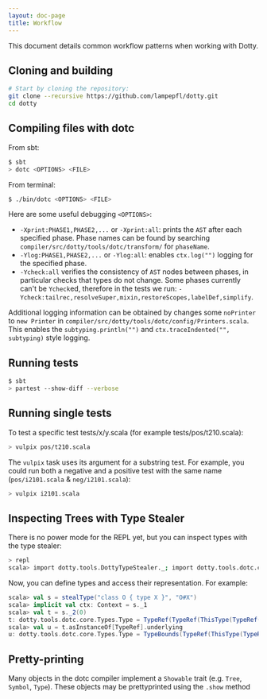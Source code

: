 ```yaml
---
layout: doc-page
title: Workflow
---
```


This document details common workflow patterns when working with Dotty.

## Cloning and building ##

```bash
# Start by cloning the repository:
git clone --recursive https://github.com/lampepfl/dotty.git
cd dotty
```

## Compiling files with dotc ##

From sbt:

```bash
$ sbt
> dotc <OPTIONS> <FILE>
```

From terminal:

```bash
$ ./bin/dotc <OPTIONS> <FILE>
```

Here are some useful debugging `<OPTIONS>`:

* `-Xprint:PHASE1,PHASE2,...` or `-Xprint:all`: prints the `AST` after each
  specified phase. Phase names can be found by searching
  `compiler/src/dotty/tools/dotc/transform/` for `phaseName`.
* `-Ylog:PHASE1,PHASE2,...` or `-Ylog:all`: enables `ctx.log("")` logging for
  the specified phase.
* `-Ycheck:all` verifies the consistency of `AST` nodes between phases, in
  particular checks that types do not change. Some phases currently can't be
  `Ycheck`ed, therefore in the tests we run:
  `-Ycheck:tailrec,resolveSuper,mixin,restoreScopes,labelDef,simplify`.

Additional logging information can be obtained by changes some `noPrinter` to
`new Printer` in `compiler/src/dotty/tools/dotc/config/Printers.scala`. This enables the
`subtyping.println("")` and `ctx.traceIndented("", subtyping)` style logging.

## Running tests ##

```bash
$ sbt
> partest --show-diff --verbose
```

## Running single tests ##
To test a specific test tests/x/y.scala (for example tests/pos/t210.scala):

```bash
> vulpix pos/t210.scala
```

The `vulpix` task uses its argument for a substring test. For example, you
could run both a negative and a positive test with the same name
(`pos/i2101.scala` & `neg/i2101.scala`):

```bash
> vulpix i2101.scala
```

## Inspecting Trees with Type Stealer ##

There is no power mode for the REPL yet, but you can inspect types with the
type stealer:

```bash
> repl
scala> import dotty.tools.DottyTypeStealer._; import dotty.tools.dotc.core._; import Contexts._,Types._
```

Now, you can define types and access their representation. For example:

```scala
scala> val s = stealType("class O { type X }", "O#X")
scala> implicit val ctx: Context = s._1
scala> val t = s._2(0)
t: dotty.tools.dotc.core.Types.Type = TypeRef(TypeRef(ThisType(TypeRef(NoPrefix,<empty>)),O),X)
scala> val u = t.asInstanceOf[TypeRef].underlying
u: dotty.tools.dotc.core.Types.Type = TypeBounds(TypeRef(ThisType(TypeRef(NoPrefix,scala)),Nothing), TypeRef(ThisType(TypeRef(NoPrefix,scala)),Any))
```

## Pretty-printing ##
Many objects in the dotc compiler implement a `Showable` trait (e.g. `Tree`,
`Symbol`, `Type`). These objects may be prettyprinted using the `.show`
method
